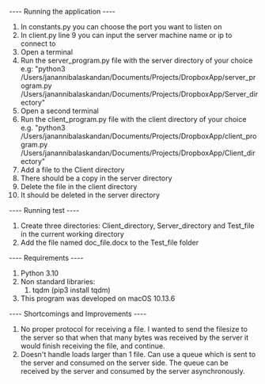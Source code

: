 ---- Running the application ----
1. In constants.py you can choose the port you want to listen on
2. In client.py line 9 you can input the server machine name or ip to connect to
3. Open a terminal
4. Run the server_program.py file with the server directory of your choice e.g: "python3 /Users/janannibalaskandan/Documents/Projects/DropboxApp/server_program.py /Users/janannibalaskandan/Documents/Projects/DropboxApp/Server_directory"
5. Open a second terminal
6. Run the client_program.py file with the client directory of your choice e.g. "python3 /Users/janannibalaskandan/Documents/Projects/DropboxApp/client_program.py /Users/janannibalaskandan/Documents/Projects/DropboxApp/Client_directory"
7. Add a file to the Client directory 
8. There should be a copy in the server directory
9. Delete the file in the client directory
10. It should be deleted in the server directory

---- Running test ----
1. Create three directories: Client_directory, Server_directory and Test_file in the current working directory
2. Add the file named doc_file.docx to the Test_file folder

---- Requirements ----
1. Python 3.10
2. Non standard libraries:
   1. tqdm (pip3 install tqdm)
3. This program was developed on macOS 10.13.6

---- Shortcomings and Improvements ----
1. No proper protocol for receiving a file. I wanted to send the filesize to the server so that when that many bytes was received by the server it would finish receiving the file, and continue.
2. Doesn't handle loads larger than 1 file. Can use a queue which is sent to the server and consumed on the server side. The queue can be received by the server and consumed by the server asynchronously.


